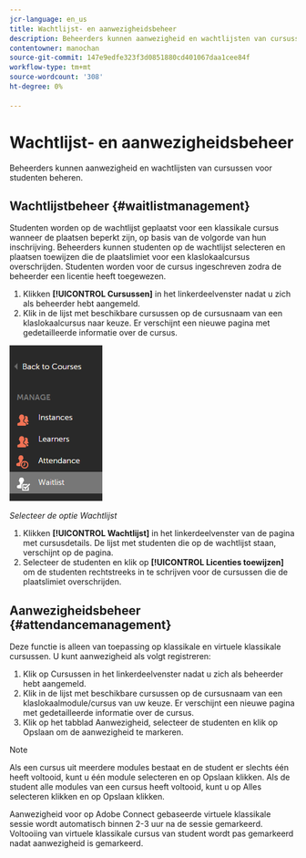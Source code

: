 ```yaml
---
jcr-language: en_us
title: Wachtlijst- en aanwezigheidsbeheer
description: Beheerders kunnen aanwezigheid en wachtlijsten van cursussen voor studenten beheren.
contentowner: manochan
source-git-commit: 147e9edfe323f3d0851880cd401067daa1cee84f
workflow-type: tm+mt
source-wordcount: '308'
ht-degree: 0%

---
```




# Wachtlijst- en aanwezigheidsbeheer

Beheerders kunnen aanwezigheid en wachtlijsten van cursussen voor studenten beheren.

## Wachtlijstbeheer {#waitlistmanagement}

Studenten worden op de wachtlijst geplaatst voor een klassikale cursus wanneer de plaatsen beperkt zijn, op basis van de volgorde van hun inschrijving. Beheerders kunnen studenten op de wachtlijst selecteren en plaatsen toewijzen die de plaatslimiet voor een klaslokaalcursus overschrijden. Studenten worden voor de cursus ingeschreven zodra de beheerder een licentie heeft toegewezen.

1. Klikken **[!UICONTROL Cursussen]** in het linkerdeelvenster nadat u zich als beheerder hebt aangemeld.
1. Klik in de lijst met beschikbare cursussen op de cursusnaam van een klaslokaalcursus naar keuze. Er verschijnt een nieuwe pagina met gedetailleerde informatie over de cursus.

![](assets/waitlist-and-attendance-mgmnt.png)

*Selecteer de optie Wachtlijst*

1. Klikken **[!UICONTROL Wachtlijst]** in het linkerdeelvenster van de pagina met cursusdetails. De lijst met studenten die op de wachtlijst staan, verschijnt op de pagina.
1. Selecteer de studenten en klik op **[!UICONTROL Licenties toewijzen]** om de studenten rechtstreeks in te schrijven voor de cursussen die de plaatslimiet overschrijden.

## Aanwezigheidsbeheer {#attendancemanagement}

Deze functie is alleen van toepassing op klassikale en virtuele klassikale cursussen. U kunt aanwezigheid als volgt registreren:

1. Klik op Cursussen in het linkerdeelvenster nadat u zich als beheerder hebt aangemeld.
1. Klik in de lijst met beschikbare cursussen op de cursusnaam van een klaslokaalmodule/cursus van uw keuze. Er verschijnt een nieuwe pagina met gedetailleerde informatie over de cursus.
1. Klik op het tabblad Aanwezigheid, selecteer de studenten en klik op Opslaan om de aanwezigheid te markeren.

>[!NOTE]
>
>Als een cursus uit meerdere modules bestaat en de student er slechts één heeft voltooid, kunt u één module selecteren en op Opslaan klikken. Als de student alle modules van een cursus heeft voltooid, kunt u op Alles selecteren klikken en op Opslaan klikken.

Aanwezigheid voor op Adobe Connect gebaseerde virtuele klassikale sessie wordt automatisch binnen 2-3 uur na de sessie gemarkeerd. Voltooiing van virtuele klassikale cursus van student wordt pas gemarkeerd nadat aanwezigheid is gemarkeerd.
